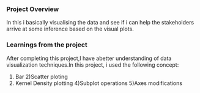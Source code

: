 ### Project Overview

 In this i basically visualising the data and see if i can help the stakeholders arrive at some inference based on the visual plots.


### Learnings from the project

 After completing this project,I have abetter understanding of data visualization techniques.In this project, i used the following concept:
1) Bar
2)Scatter ploting
3) Kernel Density plotting
4)Subplot operations
5)Axes modifications


